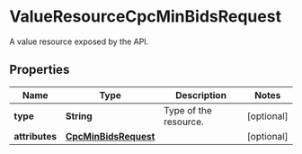 

# ValueResourceCpcMinBidsRequest

A value resource exposed by the API.

## Properties

| Name | Type | Description | Notes |
|------------ | ------------- | ------------- | -------------|
|**type** | **String** | Type of the resource. |  [optional] |
|**attributes** | [**CpcMinBidsRequest**](CpcMinBidsRequest.md) |  |  [optional] |



